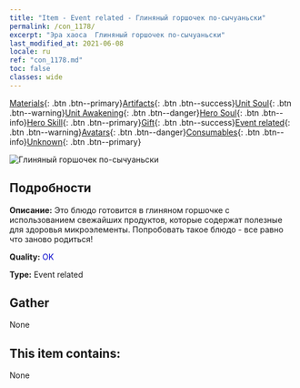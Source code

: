 ```yaml
---
title: "Item - Event related - Глиняный горшочек по-сычуаньски"
permalink: /con_1178/
excerpt: "Эра хаоса  Глиняный горшочек по-сычуаньски"
last_modified_at: 2021-06-08
locale: ru
ref: "con_1178.md"
toc: false
classes: wide
---
```

 [Materials](/ItemsRU/){: .btn .btn--primary}[Artifacts](/ItemsRU/Artifacts/){: .btn .btn--success}[Unit Soul](/ItemsRU/UnitSoul/){: .btn .btn--warning}[Unit Awakening](/ItemsRU/UnitAwakening/){: .btn .btn--danger}[Hero Soul](/ItemsRU/HeroSoul/){: .btn .btn--info}[Hero Skill](/ItemsRU/HeroSkill/){: .btn .btn--primary}[Gift](/ItemsRU/Gift/){: .btn .btn--success}[Event related](/ItemsRU/Events/){: .btn .btn--warning}[Avatars](/ItemsRU/Avatars/){: .btn .btn--danger}[Consumables](/ItemsRU/Consumables/){: .btn .btn--info}[Unknown](/ItemsRU/Unknown/){: .btn .btn--primary}

 ![Глиняный горшочек по-сычуаньски](/images/t/i_81511231.png)

## Подробности
 **Описание:** Это блюдо готовится в глиняном горшочке с использованием свежайших продуктов, которые содержат полезные для здоровья микроэлементы. Попробовать такое блюдо - все равно что заново родиться!

 **Quality:** <span style="color: #0000CD">OK</span>

 **Type:** Event related

## Gather

  None

## This item contains:

  None

